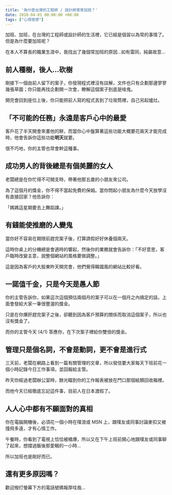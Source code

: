```yaml
---
title: '為什麼台灣的工程師 / 設計師常常加班？'
date: 2010-04-01 00:00:00 +08:00
tags: ["心得感想"]
---
```


加班、加班，在台灣的工程師或設計師的生活裡，它已經是個習以為常的事情了。但是為什麼要加班呢？

在本人不算長的職業生涯中，我找出了幾個常加班的原因...如有雷同，純屬故意...

<!-- more -->

## 前人種樹，後人...砍樹

剛接下一個由前人留下的案子，你發現程式裡沒有註解，文件也只有企劃那邊寥寥幾張草圖；你只能再找企劃開一次會，瞭解這個案子到底是啥鬼。

開完會回到座位上後，你只能把前人寫的程式丟到了垃圾筒裡，自己另起爐灶。

## 「不可能的任務」永遠是客戶心中的最愛

客戶花了半天開會來畫他的餅，而當你心中盤算著這些功能大概要花兩天才能完成時，他會告訴你這些功能<strong>明天</strong>就要。

很不巧地，你的主管也常會幹這種事。

## 成功男人的背後總是有個美麗的女人

老闆總是在你忙得不可開支時，帶著他那五歲的小朋友來公司。

為了這個月的獎金，你不得不當起免費的保姆。當你問起小朋友為什麼今天放學沒有直接回家？他告訴你：

「媽媽這星期要去上舞蹈課。」

## 有錢能使推磨的人變鬼

當你好不容易在期限前趕完案子後，打算請假好好休養個兩天。

這時你桌上的分機總是會適時的響起，然後你的業務就會告訴你：「不好意思，客戶臨時改變主意，說整個網站的風格要做調整。」

這是因為客戶的大股東昨天開完會，他們覺得韓國風的網站比較好看。

## 一諾值千金，只是今天是愚人節

你的主管告訴你，如果這次這個預估兩個月的案子可以在一個月之內搞定的話，上面會發給大家一筆很豐渥的獎金。

只是在你爆肝趕完案子之後，卻聽到因為客戶預算的關係而取消這個案子，所以也沒有獎金了。

而你的主管今天 (4/1) 答應你，在下次案子裡給你雙倍的獎金。

## 管理只是個名詞，不會是動詞，更不會是進行式

三天前，老闆在網路上看到一篇有關管理的文章，所以發信要大家每天下班前花一個小時記錄今日工作事項，並回報給主管。

昨天你經過老闆辦公室時，餘光瞄到你的工作報表被放在門口那個紙類回收箱裡。

而他今天已經徹底忘記這件事，目前人在日本渡假了。

## 人人心中都有不願面對的真相

你在電腦開機後，必須花一個小時在噗浪或 MSN 上，跟噗友或同事討論麥扣又被撞飛多遠，才有心情工作。

午餐時，你看到了電視上恰恰被橘爆，所以又在下午上班前開心地跟噗友或同事聊了起來，想撐過飯後那愛睏的一小時...

所以加班也是剛好而已。

## 還有更多原因嗎？

歡迎撥打螢幕下方的電話號碼報厚哇哉...

